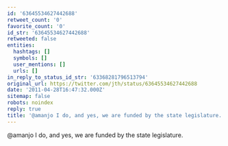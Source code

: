 ```yaml
---
id: '63645534627442688'
retweet_count: '0'
favorite_count: '0'
id_str: '63645534627442688'
retweeted: false
entities:
  hashtags: []
  symbols: []
  user_mentions: []
  urls: []
in_reply_to_status_id_str: '63368281796513794'
original_url: https://twitter.com/jth/status/63645534627442688
date: '2011-04-28T16:47:32.000Z'
sitemap: false
robots: noindex
reply: true
title: '@amanjo I do, and yes, we are funded by the state legislature.'
---
```


@amanjo I do, and yes, we are funded by the state legislature.